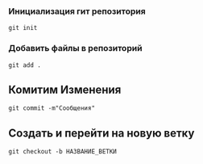 ### Инициализация гит репозитория

    git init
        
### Добавить файлы в репозиторий

    git add . 
    
## Комитим Изменения

    git commit -m"Сообщения"
 
## Создать и перейти на новую ветку

    git checkout -b НАЗВАНИЕ_ВЕТКИ
